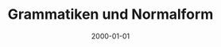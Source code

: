 ---
title: Grammatiken und Normalform
description: Lernzettel - Endliche Automaten, formale Sprachen und Entscheidbarkeit
draft: true
date: 2000-01-01
tags:
---